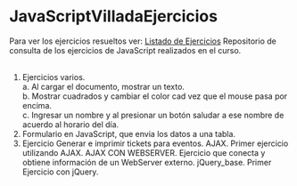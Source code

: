 # JavaScriptVilladaEjercicios
Para ver los ejercicios resueltos ver: [Listado de Ejercicios](https://itsvprogramacion.github.io/JavaScriptVilladaEjercicios/)
Repositorio de consulta de los ejercicios de JavaScript realizados en el curso.</br></br>

1. Ejercicios varios.</br>
  a. Al cargar el documento, mostrar un texto.</br>
  b. Mostrar cuadrados y cambiar el color cad vez que el mouse pasa por encima.</br>
  c. Ingresar un nombre y al presionar un botón saludar a ese nombre de acuerdo al horario del día.</br>
2. Formulario en JavaScript, que envia los datos a una tabla.</br>
5. Ejercicio Generar e imprimir tickets para eventos.
AJAX. Primer ejercicio utilizando AJAX.
AJAX CON WEBSERVER. Ejercicio que conecta y obtiene información de un WebServer externo.
jQuery_base. Primer Ejercicio con jQuery.
